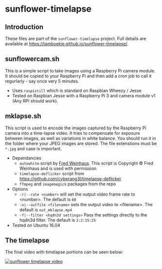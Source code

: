 # sunflower-timelapse

## Introduction ##
These files are part of the ```sunflower-timelapse``` project. Full details are available at https://tamboekie.github.io/sunflower-timelapse/.

## sunflowercam.sh ##
This is a simple script to take images using a Raspberry Pi camera module. It should be copied to your Raspberry Pi and then add a cron job to call it regurlarly - say once very 5 minutes.
* Uses `raspistill` which is standard on Raspbian Wheezy / Jesse
* Tested on Raspbian Jesse with a Raspberry Pi 3 and camera module v1 (Any RPi should work).

## mklapse.sh ##
This script is used to encode the images captured by the Raspberry Pi camera into a time-lapse video. It tries to compensate for exposure between images, as well as variations in white balance. You should run it in the folder where your JPEG images are stored. The file extenstions must be `*.jpg` and case is important.
* Dependancies
  * ```autowhite``` script by [Fred Weinhaus](http://www.fmwconcepts.com/imagemagick/autowhite/index.php). This script is Copyright © Fred Weinhaus and is used with permission
  * ```timelapse-deflicker``` script from https://github.com/cyberang3l/timelapse-deflicker
  * ```ffmpeg``` and ```imagemagick``` packages from the repo
* Options
  * `-r|--rate <number>` will set the output video frame rate to \<number\>. The default is `60`
  * `-o|--outfile <filename>` sets the output video to \<filename\>. The default is `out_mklapse.mp4`
  * `-f|--filter <hqdn3d settings>` Pass the settings directly to the hqdn3d filter. The default is `2:2:15:25`
* Tested on Ubuntu 16.04

## The timelapse ##
The final video with timelapse portions can be seen below:

[![sunflower timelapse video](http://img.youtube.com/vi/gPlqOmSYeZw/mqdefault.jpg)](https://youtu.be/gPlqOmSYeZw)
